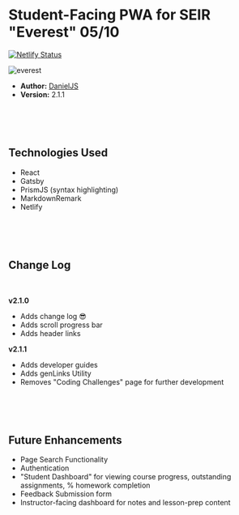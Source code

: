 
# Student-Facing PWA for SEIR "Everest" 05/10



[![Netlify Status](https://api.netlify.com/api/v1/badges/6032fa58-ee1b-41d1-abaa-23668e9615c3/deploy-status)](https://app.netlify.com/sites/seir-everest/deploys)

![everest](https://images.theconversation.com/files/318067/original/file-20200302-18287-i7bt82.jpg?ixlib=rb-1.1.0&q=45&auto=format&w=1200&h=1200.0&fit=crop)

- **Author:** [DanielJS](https://github.com/myDeveloperJourney)
- **Version:** 2.1.1

<br>
<br>
<br>

## Technologies Used

- React
- Gatsby
- PrismJS (syntax highlighting)
- MarkdownRemark
- Netlify

<br>
<br>
<br>

## Change Log
<br>

**v2.1.0**
- Adds change log 😎
- Adds scroll progress bar
- Adds header links


**v2.1.1**
- Adds developer guides
- Adds genLinks Utility
- Removes "Coding Challenges" page for further development


<br>
<br>
<br>


## Future Enhancements
- Page Search Functionality
- Authentication
- "Student Dashboard" for viewing course progress, outstanding assignments, % homework completion
- Feedback Submission form
- Instructor-facing dashboard for notes and lesson-prep content


